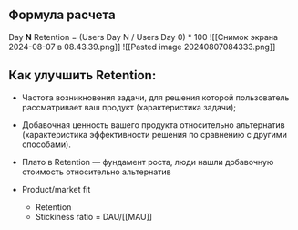 ## Формула расчета
Day **N** Retention = (Users Day N / Users Day 0) * 100
![[Снимок экрана 2024-08-07 в 08.43.39.png]]
![[Pasted image 20240807084333.png]]
## Как улучшить Retention:
- Частота возникновения задачи, для решения которой пользователь рассматривает ваш продукт (характеристика задачи);
- Добавочная ценность вашего продукта относительно альтернатив (характеристика эффективности решения по сравнению с другими способами).

- Плато в Retention — фундамент роста, люди нашли добавочную стоимость относительно альтернатив

- Product/market fit
	- Retention
	- Stickiness ratio = DAU/[[MAU]]
